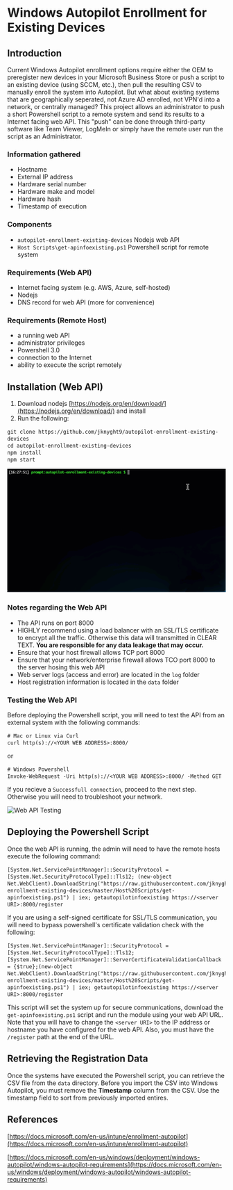 # Windows Autopilot Enrollment for Existing Devices
## Introduction
Current Windows Autopilot enrollment options require either the OEM to preregister new devices in your Microsoft Business Store or push a script to an existing device (using SCCM, etc.), then pull the resulting CSV to manually enroll the system into Autopilot. But what about existing systems that are geographically seperated, not Azure AD enrolled, not VPN'd into a network, or centrally managed? This project allows an administrator to push a short Powershell script to a remote system and send its results to a Internet facing web API. This "push" can be done through third-party software like Team Viewer, LogMeIn or simply have the remote user run the script as an Administrator.

### Information gathered
- Hostname
- External IP address
- Hardware serial number
- Hardware make and model
- Hardware hash
- Timestamp of execution

### Components
- `autopilot-enrollment-existing-devices` Nodejs web API
- `Host Scripts\get-apinfoexisting.ps1` Powershell script for remote system

### Requirements (Web API)
- Internet facing system (e.g. AWS, Azure, self-hosted)
- Nodejs
- DNS record for web API (more for convenience)

### Requirements (Remote Host)
- a running web API
- administrator privileges
- Powershell 3.0
- connection to the Internet
- ability to execute the script remotely

## Installation (Web API)
1. Download nodejs [https://nodejs.org/en/download/](https://nodejs.org/en/download/) and install
2. Run the following:

```
git clone https://github.com/jknyght9/autopilot-enrollment-existing-devices
cd autopilot-enrollment-existing-devices
npm install
npm start
```

![Web API installation](./Media/installwebapi.gif)

### Notes regarding the Web API
- The API runs on port 8000
- HIGHLY recommend using a load balancer with an SSL/TLS certificate to encrypt all the traffic. Otherwise this data will transmitted in CLEAR TEXT. **You are responsible for any data leakage that may occur.**
- Ensure that your host firewall allows TCP port 8000
- Ensure that your network/enterprise firewall allows TCO port 8000 to the server hosing this web API
- Web server logs (access and error) are located in the `log` folder
- Host registration information is located in the `data` folder

### Testing the Web API
Before deploying the Powershell script, you will need to test the API from an external system with the following commands:

```
# Mac or Linux via Curl
curl http(s)://<YOUR WEB ADDRESS>:8000/
```
or
```
# Windows Powershell
Invoke-WebRequest -Uri http(s)://<YOUR WEB ADDRESS>:8000/ -Method GET
```

If you recieve a `Successfull connection`, proceed to the next step. Otherwise you will need to troubleshoot your network.

![Web API Testing](./Media/apitesting.gif)

## Deploying the Powershell Script
Once the web API is running, the admin will need to have the remote hosts execute the following command:

```
[System.Net.ServicePointManager]::SecurityProtocol = [System.Net.SecurityProtocolType]::Tls12; (new-object Net.WebClient).DownloadString("https://raw.githubusercontent.com/jknyght9/autopilot-enrollment-existing-devices/master/Host%20Scripts/get-apinfoexisting.ps1") | iex; getautopilotinfoexisting https://<server URI>:8000/register
```

If you are using a self-signed certificate for SSL/TLS communication, you will need to bypass powershell's certificate validation check with the following:
```
[System.Net.ServicePointManager]::SecurityProtocol = [System.Net.SecurityProtocolType]::Tls12; [System.Net.ServicePointManager]::ServerCertificateValidationCallback = {$true};(new-object Net.WebClient).DownloadString("https://raw.githubusercontent.com/jknyght9/autopilot-enrollment-existing-devices/master/Host%20Scripts/get-apinfoexisting.ps1") | iex; getautopilotinfoexisting https://<server URI>:8000/register
```

This script will set the system up for secure communications, download the `get-apinfoexisting.ps1` script and run the module using your web API URL. Note that you will have to change the `<server URI>` to the IP address or hostname you have configured for the web API. Also, you must have the `/register` path at the end of the URL.

## Retrieving the Registration Data
Once the systems have executed the Powershell script, you can retrieve the CSV file from the `data` directory. Before you import the CSV into Windows Autopilot, you must remove the **Timestamp** column from the CSV. Use the timestamp field to sort from previously imported entires.

## References
[https://docs.microsoft.com/en-us/intune/enrollment-autopilot](https://docs.microsoft.com/en-us/intune/enrollment-autopilot)

[https://docs.microsoft.com/en-us/windows/deployment/windows-autopilot/windows-autopilot-requirements](https://docs.microsoft.com/en-us/windows/deployment/windows-autopilot/windows-autopilot-requirements)